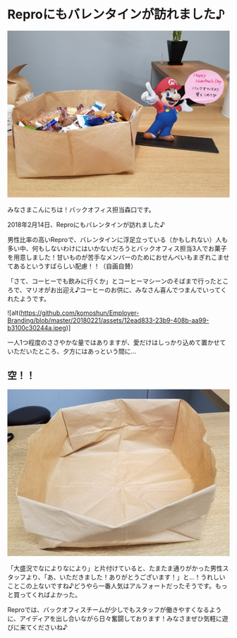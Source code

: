 # Reproにもバレンタインが訪れました♪

![alt](https://github.com/komoshun/Employer-Branding/blob/master/20180221/assets/52aa38d9-3cbf-4ca6-b745-b5f162d06f5c.jpeg)

みなさまこんにちは！バックオフィス担当森口です。

2018年2月14日、Reproにもバレンタインが訪れました♪

男性比率の高いReproで、バレンタインに浮足立っている（かもしれない）人も多い中、何もしないわけにはいかないだろうとバックオフィス担当3人でお菓子を用意しました！甘いものが苦手なメンバーのためにおせんべいもまぎれこませてあるというすばらしい配慮！！（自画自賛）

「さて、コーヒーでも飲みに行くか」とコーヒーマシーンのそばまで行ったところで、マリオがお出迎え♪コーヒーのお供に、みなさん喜んでつまんでいってくれたようです。

![alt(https://github.com/komoshun/Employer-Branding/blob/master/20180221/assets/12ead833-23b9-408b-aa99-b3100c30244a.jpeg)]


一人1つ程度のささやかな量ではありますが、愛だけはしっかり込めて置かせていただいたところ、夕方にはあっという間に…

## 空！！
![alt](https://github.com/komoshun/Employer-Branding/blob/master/20180221/assets/3b37934c-8cf0-43b9-9e14-7a211cba1663.jpeg)

「大盛況でなによりなにより」と片付けていると、たまたま通りがかった男性スタッフより、「あ、いただきました！ありがとうございます！」と…！うれしいことこの上ないですね♪どうやら一番人気はアルフォートだったそうです。もっと買ってくればよかった。

Reproでは、バックオフィスチームが少しでもスタッフが働きやすくなるように、アイディアを出し合いながら日々奮闘しております！みなさまぜひ気軽に遊びに来てくださいね♪
